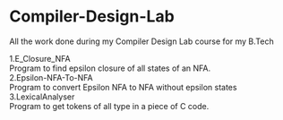 # Compiler-Design-Lab
All the work done during my Compiler Design Lab course for my B.Tech 

1.E_Closure_NFA  <br />
  Program to find epsilon closure of all states of an NFA.  <br />
2.Epsilon-NFA-To-NFA  <br />
  Program to convert Epsilon NFA to NFA without epsilon states  <br />
3.LexicalAnalyser <br />
  Program to get tokens of all type in a piece of C code.<br />

